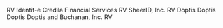 
RV Identit-e
Credila Financial Services RV
SheerID, Inc. RV
Doptis
Doptis
Doptis
Doptis and Buchanan, Inc. RV

